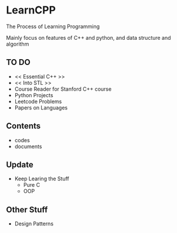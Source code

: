 # LearnCPP
The Process of Learning Programming

Mainly focus on features of C++ and python, and 
data structure and algorithm

## TO DO
* << Essential C++ >>
* << Into STL >>
* Course Reader for Stanford C++ course
* Python Projects
* Leetcode Problems
* Papers on Languages

## Contents
* codes
* documents

## Update
* Keep Learing the Stuff
  * Pure C
  * OOP
  
## Other Stuff
* Design Patterns
